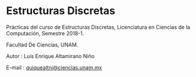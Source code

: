 # Estructuras Discretas
Prácticas del curso de Estructuras Discretas, Licenciatura en Ciencias de la Computación, Semestre 2018-1. 


Facultad De Ciencias, UNAM.


Autor : Luis Enrique Altamirano Niño

E-mail : <quiquealtni@ciencias.unam.mx>
